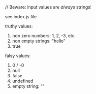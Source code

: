 // Beware: input values are _always_ strings!

see index.js file

truthy values:

1. non zero numbers: 1, 2, -3, etc.
2. non empty strings: "hello"
3. true

falsy values:

1. 0 / -0
2. null
3. false
4. undefined
5. empty string: ""
